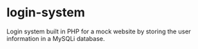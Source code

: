 # login-system

Login system built in PHP for a mock website by storing the user information in a MySQLi database.
